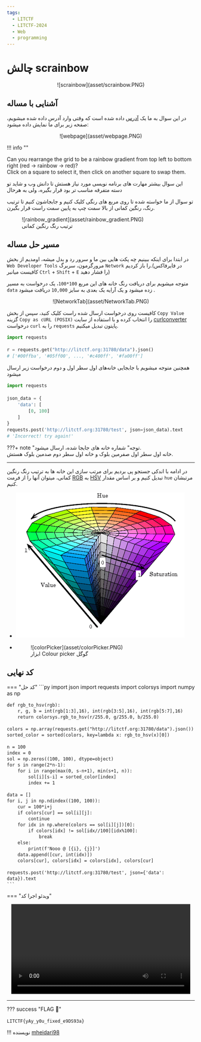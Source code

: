 ```yaml
---
tags:
  - LITCTF
  - LITCTF-2024
  - Web
  - programming
---
```


# چالش scrainbow

<center>
 ![scrainbow](asset/scrainbow.PNG)
</center>

## آشنایی با مساله

در این سوال به ما یک 
[آدرس](http://litctf.org:31780/)
داده شده است که وقتی وارد آدرس داده شده میشویم، صفحه زیر برای ما نمایش داده میشود:


<center>
 ![webpage](asset/webpage.PNG)
</center>

!!! info ""
    <div dir="ltr" markdown>
    Can you rearrange the grid to be a rainbow gradient from top left to bottom right (red -> rainbow -> red)?  
    Click on a square to select it, then click on another square to swap them. 
    </div>

این سوال بیشتر مهارت های برنامه نویسی مورد نیاز هستش تا دانش وب و شاید تو دسته متفرقه مناسب تر بود قرار بگیره، ولی به هرحال  

تو سوال از ما خواسته شده تا روی مربع های رنگی کلیک کنیم و جابجاشون کنیم تا ترتیب رنگ، رنگین کمانی از بالا سمت چپ به پایین سمت راست قرار بگیرن.

<figure markdown="span">
  ![rainbow_gradient](asset/rainbow_gradient.PNG)
  <figcaption>ترتیب رنگ رنگین کمانی</figcaption>
</figure>


## مسیر حل مساله

در ابتدا برای اینکه ببینیم چه پکت هایی بین ما و سرور رد و بدل میشه، اومدیم از بخش `Web Developer Tools` مرورگرمون، سربرگ `Network` را باز کردیم.(در فایرفاکس کافیست میانبر `Ctrl` + `Shift` + `E` را فشار دهید)  


متوجه میشویم برای دریافت رنگ خانه های این مربع `100*100`، یک درخواست به مسیر `data` زده میشود و یک آرایه یک بعدی به سایز `10,000` دریافت میشود .  

<center>
 ![NetworkTab](asset/NetworkTab.PNG)
</center>

کافیست روی درخواست ارسال شده راست کلیک کنید، سپس از بخش `Copy Value` گزینه `Copy as cURL (POSIX)` را انتخاب کرده و با استفاده از سایت
[curlconverter](https://curlconverter.com)
درخواست `curl` را به `requests` پایتون تبدیل میکنیم.

```py
import requests

r = requests.get("http://litctf.org:31780/data").json()
# ['#00ffba', '#05ff00', ..., '#c400ff', '#fa00ff']
```


همچنین متوجه میشویم با جابجایی خانه‌های اول سطر اول و دوم درخواست زیر ارسال میشود
```py
import requests

json_data = {
    'data': [
        [0, 100]
    ]
}
requests.post('http://litctf.org:31780/test', json=json_data).text
# 'Incorrect! try again!'
```

???+ note "توجه"
    شماره خانه های جابجا شده، ارسال میشود.  
    خانه اول سطر اول صفرمین بلوک و خانه اول سطر دوم صدمین بلوک هستش.

---

در ادامه با اندکی جستجو پی بردیم برای مرتب سازی این خانه ها به ترتیب رنگ رنگین کمانی، میتوان آنها را از فرمت
[RGB](https://fa.wikipedia.org/wiki/%D9%85%D8%AF%D9%84_%D8%B1%D9%86%DA%AF%DB%8C_%D8%A2%D8%B1%D8%AC%DB%8C%E2%80%8C%D8%A8%DB%8C)
 به 
[HSV](https://fa.wikipedia.org/wiki/%D8%A7%DA%86%E2%80%8C%D8%A7%D8%B3%E2%80%8C%D8%A7%D9%84_%D9%88_%D8%A7%DA%86%E2%80%8C%D8%A7%D8%B3%E2%80%8C%D9%88%DB%8C)
 تبدیل کنیم و بر اساس مقدار `hue` مرتبشان کنیم.


<div class="grid cards" markdown>

- ![HSV](asset/HSV.PNG)
- <figure markdown="span">![colorPicker](asset/colorPicker.PNG)<figcaption>ابزار Colour picker گوگل<figcaption></figure>

</div>

## کد نهایی

=== "کد حل"
    ```py
    import json
    import requests
    import colorsys
    import numpy as np

    def rgb_to_hsv(rgb):
        r, g, b = int(rgb[1:3],16), int(rgb[3:5],16), int(rgb[5:7],16)
        return colorsys.rgb_to_hsv(r/255.0, g/255.0, b/255.0)

    colors = np.array(requests.get("http://litctf.org:31780/data").json())
    sorted_color = sorted(colors, key=lambda x: rgb_to_hsv(x)[0])

    n = 100
    index = 0
    sol = np.zeros((100, 100), dtype=object)
    for s in range(2*n-1):
        for i in range(max(0, s-n+1), min(s+1, n)):
            sol[i][s-i] = sorted_color[index]
            index += 1

    data = []
    for i, j in np.ndindex((100, 100)):
        cur = 100*i+j
        if colors[cur] == sol[i][j]:
            continue
        for idx in np.where(colors == sol[i][j])[0]:
            if colors[idx] != sol[idx//100][idx%100]:
                break
        else:
            print(f'Nooo @ [{i}, {j}]')
        data.append([cur, int(idx)])
        colors[cur], colors[idx] = colors[idx], colors[cur]

    requests.post('http://litctf.org:31780/test', json={'data': data}).text
    ```

=== "ویدئو اجرا کد"
    <center>
    <video width="480" controls>
        <source src="../asset/scrainbow.mp4" type="video/mp4">
        Your browser does not support the video tag.
    </video>
    </center>


---
??? success "FLAG :triangular_flag_on_post:"
    <div dir="ltr">`LITCTF{yAy_y0u_fixed_e9DS93a}`</div>


!!! نویسنده
    [mheidari98](https://github.com/mheidari98)

